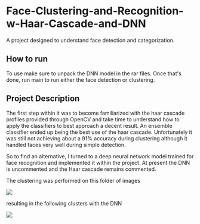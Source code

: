 # Face-Clustering-and-Recognition-w-Haar-Cascade-and-DNN
A project designed to understand face detection and categorization. 

<h2>How to run</h2>
To use make sure to unpack the DNN model in the rar files. Once that's done, run main to run either the face detection or clustering. 



<h2>Project Description</h2>
The first step within it was to become familiarized with the haar cascade profiles provided through OpenCV and take time to understand how to apply the classifiers to best approach a decent result. An ensemble classifier ended up being the best use of the haar cascade. Unfortunately it was still not achieving about a 91% accuracy during clustering although it handled faces very well during simple detection. 

So to find an alternative, I turned to a deep neural network model trained for face recognition and implemented it within the project. At present the DNN is uncommented and the Haar cascade remains commented. 

The clustering was performed on this folder of images 
<p><img src="https://i.imgur.com/DNxOT6O.png"/></p>

resulting in the following clusters  with the DNN 
<p><img src="https://i.imgur.com/vJAFFZh.png"/></p>

